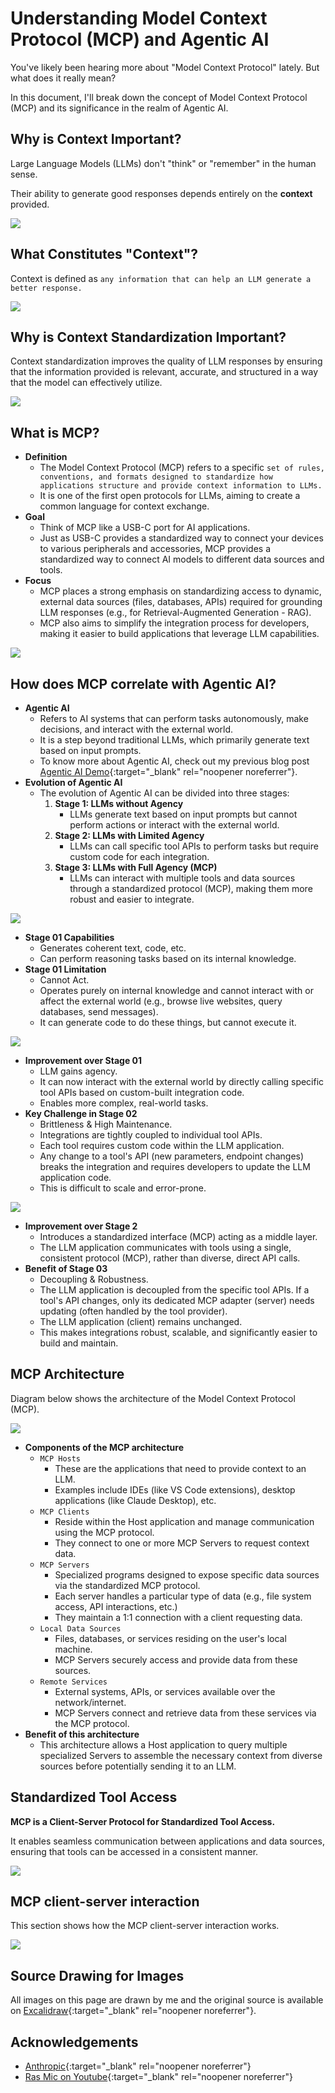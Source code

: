 # Understanding Model Context Protocol (MCP) and Agentic AI

You've likely been hearing more about "Model Context Protocol" lately. But what does it really mean?

In this document, I'll break down the concept of Model Context Protocol (MCP) and its significance in the realm of Agentic AI.

## Why is Context Important?

Large Language Models (LLMs) don't "think" or "remember" in the human sense.

Their ability to generate good responses depends entirely on the **context** provided.

![](/assets/mcp-50.png)

## What Constitutes "Context"?

Context is defined as `any information that can help an LLM generate a better response.`

![](/assets/mcp-51.png)

## Why is Context Standardization Important?

Context standardization improves the quality of LLM responses by ensuring that the information provided is relevant, accurate, and structured in a way that the model can effectively utilize.

![](/assets/mcp-52.png)

## What is MCP?

- **Definition**
  - The Model Context Protocol (MCP) refers to a specific `set of rules, conventions, and formats designed to standardize how applications structure and provide context information to LLMs.`
  - It is one of the first open protocols for LLMs, aiming to create a common language for context exchange.
- **Goal**
  - Think of MCP like a USB-C port for AI applications.
  - Just as USB-C provides a standardized way to connect your devices to various peripherals and accessories, MCP provides a standardized way to connect AI models to different data sources and tools.
- **Focus**
  - MCP places a strong emphasis on standardizing access to dynamic, external data sources (files, databases, APIs) required for grounding LLM responses (e.g., for Retrieval-Augmented Generation - RAG).
  - MCP also aims to simplify the integration process for developers, making it easier to build applications that leverage LLM capabilities.

![](/assets/mcp-53.png)

## How does MCP correlate with Agentic AI?

- **Agentic AI**
  - Refers to AI systems that can perform tasks autonomously, make decisions, and interact with the external world.
  - It is a step beyond traditional LLMs, which primarily generate text based on input prompts.
  - To know more about Agentic AI, check out my previous blog post [Agentic AI Demo](https://www.kunal-pathak.com/blog/agentic-ai/){:target="\_blank" rel="noopener noreferrer"}.
- **Evolution of Agentic AI**
  - The evolution of Agentic AI can be divided into three stages:
    1. **Stage 1: LLMs without Agency**
       - LLMs generate text based on input prompts but cannot perform actions or interact with the external world.
    2. **Stage 2: LLMs with Limited Agency**
       - LLMs can call specific tool APIs to perform tasks but require custom code for each integration.
    3. **Stage 3: LLMs with Full Agency (MCP)**
       - LLMs can interact with multiple tools and data sources through a standardized protocol (MCP), making them more robust and easier to integrate.

![](/assets/mcp-11.png)

- **Stage 01 Capabilities**
  - Generates coherent text, code, etc.
  - Can perform reasoning tasks based on its internal knowledge.
- **Stage 01 Limitation**
  - Cannot Act.
  - Operates purely on internal knowledge and cannot interact with or affect the external world (e.g., browse live websites, query databases, send messages).
  - It can generate code to do these things, but cannot execute it.

![](/assets/mcp-12.png)

- **Improvement over Stage 01**
  - LLM gains agency.
  - It can now interact with the external world by directly calling specific tool APIs based on custom-built integration code.
  - Enables more complex, real-world tasks.
- **Key Challenge in Stage 02**
  - Brittleness & High Maintenance.
  - Integrations are tightly coupled to individual tool APIs.
  - Each tool requires custom code within the LLM application.
  - Any change to a tool's API (new parameters, endpoint changes) breaks the integration and requires developers to update the LLM application code.
  - This is difficult to scale and error-prone.

![](/assets/mcp-13.png)

- **Improvement over Stage 2**
  - Introduces a standardized interface (MCP) acting as a middle layer.
  - The LLM application communicates with tools using a single, consistent protocol (MCP), rather than diverse, direct API calls.
- **Benefit of Stage 03**
  - Decoupling & Robustness.
  - The LLM application is decoupled from the specific tool APIs. If a tool's API changes, only its dedicated MCP adapter (server) needs updating (often handled by the tool provider).
  - The LLM application (client) remains unchanged.
  - This makes integrations robust, scalable, and significantly easier to build and maintain.

## MCP Architecture

Diagram below shows the architecture of the Model Context Protocol (MCP).

![](/assets/mcp-21.png)

- **Components of the MCP architecture**
  - `MCP Hosts`
    - These are the applications that need to provide context to an LLM.
    - Examples include IDEs (like VS Code extensions), desktop applications (like Claude Desktop), etc.
  - `MCP Clients`
    - Reside within the Host application and manage communication using the MCP protocol.
    - They connect to one or more MCP Servers to request context data.
  - `MCP Servers`
    - Specialized programs designed to expose specific data sources via the standardized MCP protocol.
    - Each server handles a particular type of data (e.g., file system access, API interactions, etc.)
    - They maintain a 1:1 connection with a client requesting data.
  - `Local Data Sources`
    - Files, databases, or services residing on the user's local machine.
    - MCP Servers securely access and provide data from these sources.
  - `Remote Services`
    - External systems, APIs, or services available over the network/internet.
    - MCP Servers connect and retrieve data from these services via the MCP protocol.
- **Benefit of this architecture**
  - This architecture allows a Host application to query multiple specialized Servers to assemble the necessary context from diverse sources before potentially sending it to an LLM.

## Standardized Tool Access

**MCP is a Client-Server Protocol for Standardized Tool Access.**

It enables seamless communication between applications and data sources, ensuring that tools can be accessed in a consistent manner.

![](/assets/mcp-31.png)

## MCP client-server interaction

This section shows how the MCP client-server interaction works.

![](/assets/mcp-41.png)

## Source Drawing for Images

All images on this page are drawn by me and the original source is available on [Excalidraw](https://excalidraw.com/#json=XwQTmDqlGg6c4C6lT4XDG,X6EfWy4VBggzevh43rDymw){:target="\_blank" rel="noopener noreferrer"}.

## Acknowledgements

- [Anthropic](https://modelcontextprotocol.io){:target="\_blank" rel="noopener noreferrer"}
- [Ras Mic on Youtube](https://www.youtube.com/watch?v=uWZ-Yqj8nhw){:target="\_blank" rel="noopener noreferrer"}
